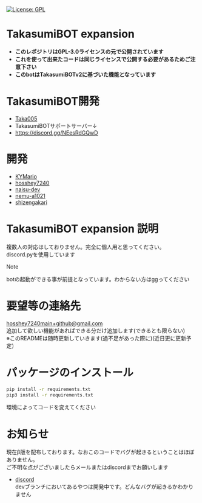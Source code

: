 [![License: GPL](https://img.shields.io/badge/License-GPL-yellow.svg)](https://opensource.org/licenses/GPL-3.0)
# TakasumiBOT expansion
- **このレポジトリはGPL-3.0ライセンスの元で公開されています**
- **これを使って出来たコードは同じライセンスで公開する必要があるためご注意下さい**
- **このbotはTakasumiBOTv2に基づいた機能となっています**
# TakasumiBOT開発
- [Taka005](https://github.com/Taka005)
- TakasumiBOTサポートサーバー↓
- https://discord.gg/NEesRdGQwD 
# 開発
- [KYMario](https://github.com/KYMario)
- [hosshey7240](https://github.com/hosshey7240)
- [naisu-dev](https://github.com/naisu-dev)
- [nemu-a1021](https://github.com/nemu-a1021)
- [shizengakari](https://github.com/shizengakari)
# TakasumiBOT expansion 説明
複数人の対応はしておりません。完全に個人用と思ってください。<br>
discord.pyを使用しています</br>
> [!Note]
> botの起動ができる事が前提となっています。わからない方はggってください
# 要望等の連絡先
hosshey7240main+github@gmail.com</br>
追加して欲しい機能があればできる分だけ追加します(できるとも限らない)<br>
※このREADMEは随時更新していきます(過不足があった際に)(近日更に更新予定）
# パッケージのインストール
```bash
pip install -r requirements.txt
pip3 install -r requirements.txt
```
環境によってコードを変えてください
# お知らせ
現在β版を配布しております。なおこのコードでバグが起きるということはほぼありません。</br>
ご不明な点がございましたらメールまたはdiscordまでお願いします
- [discord](https://discord.com/users/995392648389079111)</br>
devブランチにおいてあるやつは開発中です。どんなバグが起きるかわかりません

